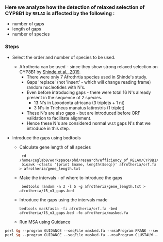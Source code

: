 ### Here we analyze how the detection of relaxed selection of CYP8B1 by `RELAX` is affected by the following :
- number of gaps
- length of gaps 
- number of species


### Steps

- Select the order and number of species to be used.  

  - Afrotheria can be used - since they show strong relaxed selection on CYP8B1 by [Shinde et al., 2019](https://link.springer.com/article/10.1007/s00239-019-09903-6?fbclid=IwAR2UL_uHcWkEfqa1GyJsq95N_t_Lcaq7TOn1UpFVNj-2ikDJnUEbHi0ZBCQ#Sec2). 
    - There were only 7 Afrothrtia species used in Shinde's study.
    - Gaps 'replace' (not 'insert' - which will change reading frame) random nucleotides with N's.
    - Even before introducing gaps - there were total 16 N's already present in the sequence of 2 species.
      - 13 N's in Loxodonta africana (3 triplets + 1 nt)
      - 3 N's in Tricheus manatus latirostris (1 triplet)
    - These N's are also gaps - but are introduced before ORF validation to facilitate alignment.
    - Hence these N's are considered normal w.r.t gaps N's that we introduce in this step.

- Introduce the gaps using bedtools

  - Calculate gene length of all species 
  
         cd /home/ceglab8/workspace/phd/research/efficiency_of_RELAX/CYP8B1/gaps
         bioawk -cfastx '{print $name, length($seq)}' afrotheria/orf.fa > afrotheria/gene_length.txt

  - Make the intervals - of where to introduce the gaps
  
         bedtools random -n 3 -l 5 -g afrotheria/gene_length.txt > afrotheria/l5_n3_gaps.bed
 
  - Introduce the gaps using the intervals made

        bedtools maskfasta -fi afrotheria/orf.fa -bed afrotheria/l5_n3_gaps.bed -fo afrotheria/masked.fa


  - Run MSA using Guidance 

```perl $g --program GUIDANCE --seqFile masked.fa --msaProgram MAFFT --seqType codon --outDir mafft/ --genCode 1 --bootstraps 100 --proc_num 8
perl $g --program GUIDANCE --seqFile masked.fa --msaProgram PRANK --seqType codon --outDir prank/ --genCode 1 --bootstraps 100 --proc_num 8
perl $g --program GUIDANCE --seqFile masked.fa --msaProgram CLUSTALW --seqType codon --outDir clustalw2 --genCode 1 --bootstraps 100 --proc_num 8
```
